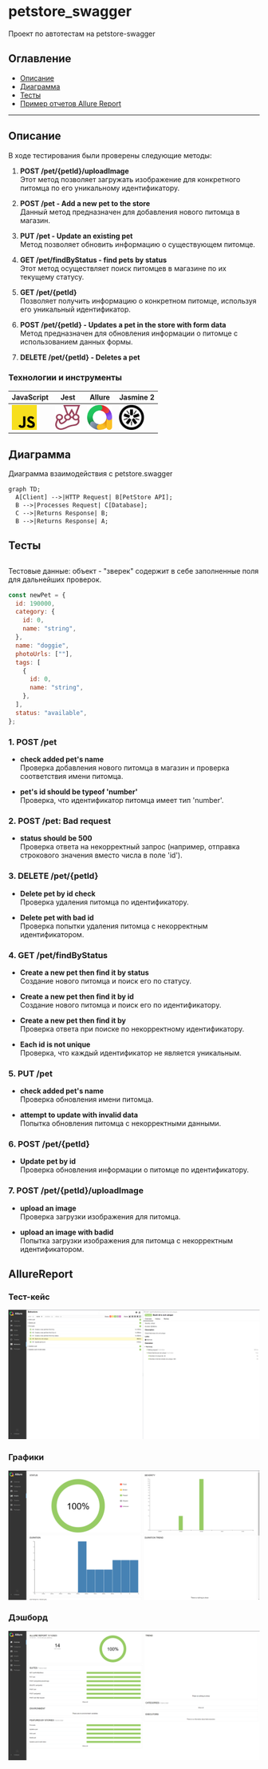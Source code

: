 # petstore_swagger

Проект по автотестам на petstore-swagger

## Оглавление

- [Описание](#description)
- [Диаграмма](#diagram)
- [Тесты](#tests)
- [Пример отчетов Allure Report](#allureReport)


---

## Описание
<a id="description"></a>
В ходе тестирования были проверены следующие методы:

1. **POST /pet/{petId}/uploadImage**  
   Этот метод позволяет загружать изображение для конкретного питомца по его уникальному идентификатору.

2. **POST /pet - Add a new pet to the store**  
   Данный метод предназначен для добавления нового питомца в магазин.

3. **PUT /pet - Update an existing pet**  
   Метод позволяет обновить информацию о существующем питомце.

4. **GET /pet/findByStatus - find pets by status**  
   Этот метод осуществляет поиск питомцев в магазине по их текущему статусу.

5. **GET /pet/{petId}**  
   Позволяет получить информацию о конкретном питомце, используя его уникальный идентификатор.

6. **POST /pet/{petId} - Updates a pet in the store with form data**  
   Метод предназначен для обновления информации о питомце с использованием данных формы.

7. **DELETE /pet/{petId} - Deletes a pet**  

<a id="tools"></a>
### Технологии и инструменты

| JavaScript | Jest | Allure | Jasmine 2 |
| ---------- | ---- | ------ | -------- |
| <a href="https://www.javascript.com/"><img src="media/logos/javascript-logo.svg" width="50" height="50"  alt="JavaScript"/></a> | <a href="https://jestjs.io/"><img src="media/logos/jest-plain.svg" width="50" height="50"  alt="Jest"/></a> | <a href="https://github.com/allure-framework"><img src="media/logos/allure-logo.svg" width="50" height="50"  alt="Allure"/></a> | <a href="https://jasmine.github.io/" align="center"><img src="media/logos/jasmine.svg" width="50" height="50"  alt="Jasmine 2"/></a> |




## Диаграмма
<a id="diagram"></a>
Диаграмма взаимодействия с petstore.swagger

```mermaid
graph TD;
  A[Client] -->|HTTP Request| B[PetStore API];
  B -->|Processes Request| C[Database];
  C -->|Returns Response| B;
  B -->|Returns Response| A;
```
## Тесты
<a id="tests"></a>
----
Тестовые данные: объект - "зверек" содержит в себе заполненные поля для дальнейших проверок.


```javascript
const newPet = {
  id: 190000,
  category: {
    id: 0,
    name: "string",
  },
  name: "doggie",
  photoUrls: [""],
  tags: [
    {
      id: 0,
      name: "string",
    },
  ],
  status: "available",
};
```
### 1. POST /pet

- **check added pet's name**  
  Проверка добавления нового питомца в магазин и проверка соответствия имени питомца.

- **pet's id should be typeof 'number'**  
  Проверка, что идентификатор питомца имеет тип 'number'.

### 2. POST /pet: Bad request

- **status should be 500**  
  Проверка ответа на некорректный запрос (например, отправка строкового значения вместо числа в поле 'id').

### 3. DELETE /pet/{petId}

- **Delete pet by id check**  
  Проверка удаления питомца по идентификатору.

- **Delete pet with bad id**  
  Проверка попытки удаления питомца с некорректным идентификатором.

### 4. GET /pet/findByStatus

- **Create a new pet then find it by status**  
  Создание нового питомца и поиск его по статусу.

- **Create a new pet then find it by id**  
  Создание нового питомца и поиск его по идентификатору.

- **Create a new pet then find it by**  
  Проверка ответа при поиске по некорректному идентификатору.

- **Each id is not unique**  
  Проверка, что каждый идентификатор не является уникальным.

### 5. PUT /pet

- **check added pet's name**  
  Проверка обновления имени питомца.

- **attempt to update with invalid data**  
  Попытка обновления питомца с некорректными данными.

### 6. POST /pet/{petId}

- **Update pet by id**  
  Проверка обновления информации о питомце по идентификатору.

### 7. POST /pet/{petId}/uploadImage

- **upload an image**  
  Проверка загрузки изображения для питомца.

- **upload an image with badid**  
  Попытка загрузки изображения для питомца с некорректным идентификатором.

## AllureReport
<a id="allureReport"></a>
### Тест-кейс
![Тест-кейс](media/screenshots/allure_testcase.png)
### Графики
![Графики](media/screenshots/allure_graph.png)
### Дэшборд
![Дэшборд](media/screenshots/allure_overview.png)

